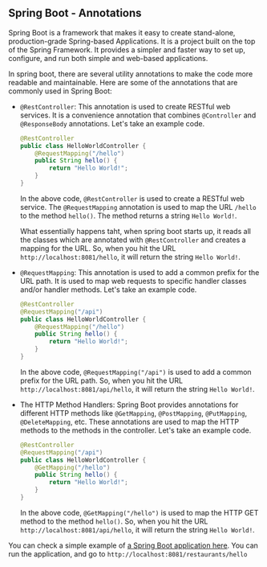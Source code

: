 ## Spring Boot - Annotations

Spring Boot is a framework that makes it easy to create stand-alone, production-grade Spring-based Applications. It is a project built on the top of the Spring Framework. It provides a simpler and faster way to set up, configure, and run both simple and web-based applications.

In spring boot, there are several utility annotations to make the code more readable and maintainable. Here are some of the annotations that are commonly used in Spring Boot:
- `@RestController`: This annotation is used to create RESTful web services. It is a convenience annotation that combines `@Controller` and `@ResponseBody` annotations. Let's take an example code.
    ```java
    @RestController
    public class HelloWorldController {
        @RequestMapping("/hello")
        public String hello() {
            return "Hello World!";
        }
    }
    ```
    In the above code, `@RestController` is used to create a RESTful web service. The `@RequestMapping` annotation is used to map the URL `/hello` to the method `hello()`. The method returns a string `Hello World!`.

    What essentially happens taht, when spring boot starts up, it reads all the classes which are annotated with `@RestController` and creates a mapping for the URL. So, when you hit the URL `http://localhost:8081/hello`, it will return the string `Hello World!`.

- `@RequestMapping`: This annotation is used to add a common prefix for the URL path. It is used to map web requests to specific handler classes and/or handler methods. Let's take an example code.
    ```java
    @RestController
    @RequestMapping("/api")
    public class HelloWorldController {
        @RequestMapping("/hello")
        public String hello() {
            return "Hello World!";
        }
    }
    ```
    In the above code, `@RequestMapping("/api")` is used to add a common prefix for the URL path. So, when you hit the URL `http://localhost:8081/api/hello`, it will return the string `Hello World!`.

- The HTTP Method Handlers: Spring Boot provides annotations for different HTTP methods like `@GetMapping`, `@PostMapping`, `@PutMapping`, `@DeleteMapping`, etc. These annotations are used to map the HTTP methods to the methods in the controller. Let's take an example code.
    ```java
    @RestController
    @RequestMapping("/api")
    public class HelloWorldController {
        @GetMapping("/hello")
        public String hello() {
            return "Hello World!";
        }
    }
    ```
    In the above code, `@GetMapping("/hello")` is used to map the HTTP GET method to the method `hello()`. So, when you hit the URL `http://localhost:8081/api/hello`, it will return the string `Hello World!`.

You can check a simple example of [a Spring Boot application here](../hunger/). You can run the application, and go to `http://localhost:8081/restaurants/hello`
